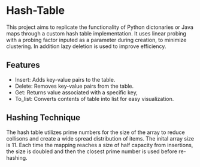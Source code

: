# Hash-Table

This project aims to replicate the functionality of Python dictonaries or Java maps through a custom hash table implementation. It uses linear probing with a probing factor inputed as a parameter during creation, to minimize clustering. In addition lazy deletion is used to improve efficiency.

## Features
- Insert: Adds key-value pairs to the table.
- Delete: Removes key-value pairs from the table.
- Get: Returns value associated with a specific key,
- To_list: Converts contents of table into list for easy visualization.

## Hashing Technique 

The hash table utilizes prime numbers for the size of the array to reduce collisons and create a wide spread distribution of items. The inital array size is 11. Each time the mapping reaches a size of half capacity from insertions, the size is doubled and then the closest prime number is used before re-hashing.

